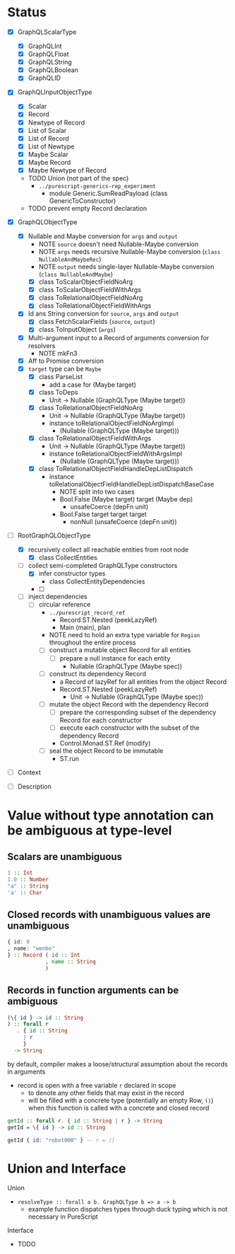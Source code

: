 

# Status

- [x] GraphQLScalarType
  - [x] GraphQLInt
  - [x] GraphQLFloat
  - [x] GraphQLString
  - [x] GraphQLBoolean
  - [x] GraphQLID

- [x] GraphQLInputObjectType
  - [x] Scalar
  - [x] Record
  - [x] Newtype of Record
  - [x] List of Scalar
  - [x] List of Record
  - [x] List of Newtype
  - [x] Maybe Scalar
  - [x] Maybe Record
  - [x] Maybe Newtype of Record
  - TODO Union (not part of the spec)
    - `../purescript-generics-rep_experiment`
      - module Generic.SumReadPayload (class GenericToConstructor)
  - TODO prevent empty Record declaration

- [x] GraphQLObjectType
  - [x] Nullable and Maybe conversion for `args` and `output`
    - NOTE `source` doesn't need Nullable-Maybe conversion
    - NOTE `args` needs recursive Nullable-Maybe conversion (`class NullableAndMaybeRec`)
    - NOTE `output` needs single-layer Nullable-Maybe conversion (`class NullableAndMaybe`)
    - [x] class ToScalarObjectFieldNoArg
    - [x] class ToScalarObjectFieldWithArgs
    - [x] class ToRelationalObjectFieldNoArg
    - [x] class ToRelationalObjectFieldWithArgs
  - [x] Id ans String conversion for `source`, `args` and `output`
    - [x] class FetchScalarFields (`source`, `output`)
    - [x] class ToInputObject (`args`)
  - [x] Multi-argument input to a Record of arguments conversion for resolvers
    - NOTE mkFn3
  - [x] Aff to Promise conversion
  - [x] `target` type can be `Maybe`
    - [x] class ParseList
      - add a case for (Maybe target)
    - [x] class ToDeps
      - Unit -> Nullable (GraphQLType (Maybe target))
    - [x] class ToRelationalObjectFieldNoArg
      - Unit -> Nullable (GraphQLType (Maybe target))
      - instance toRelationalObjectFieldNoArgImpl
        - (Nullable (GraphQLType (Maybe target)))
    - [x] class ToRelationalObjectFieldWithArgs
      - Unit -> Nullable (GraphQLType (Maybe target))
      - instance toRelationalObjectFieldWithArgsImpl
        - (Nullable (GraphQLType (Maybe target)))
    - [x] class ToRelationalObjectFieldHandleDepListDispatch
      - instance toRelationalObjectFieldHandleDepListDispatchBaseCase
        - NOTE split into two cases
        - Bool.False (Maybe target) target (Maybe dep)
          - unsafeCoerce (depFn unit)
        - Bool.False target target target
          - nonNull (unsafeCoerce (depFn unit))

- [ ] RootGraphQLObjectType
  - [x] recursively collect all reachable entities from root node
    - [x] class CollectEntities
  - [ ] collect semi-completed GraphQLType constructors
    - [x] infer constructor types
      - class CollectEntityDependencies
    - [ ] 
  - [ ] inject dependencies
    - [ ] circular reference
      - `../purescript_record_ref`
        - Record.ST.Nested (peekLazyRef)
        - Main (main), plan
      - NOTE need to hold an extra type variable for `Region` throughout the entire process
      - [ ] construct a mutable object Record for all entities
        - [ ] prepare a null instance for each entity
          - Nullable (GraphQLType (Maybe spec))
      - [ ] construct its dependency Record
        - a Record of lazyRef for all entities from the object Record
        - Record.ST.Nested (peekLazyRef)
          - Unit -> Nullable (GraphQLType (Maybe spec))
      - [ ] mutate the object Record with the dependency Record
        - [ ] prepare the corresponding subset of the dependency Record for each constructor
        - [ ] execute each constructor with the subset of the dependency Record
        - Control.Monad.ST.Ref (modify)
      - [ ] seal the object Record to be immutable
        - ST.run

- [ ] Context

- [ ] Description

# Value without type annotation can be ambiguous at type-level

## Scalars are unambiguous

```purescript
1 :: Int
1.0 :: Number
"a" :: String
'a' :: Char
```

## Closed records with unambiguous values are unambiguous
```purescript
{ id: 0
, name: "wenbo"
} :: Record ( id :: Int
            , name :: String
            )
```

## Records in function arguments can be ambiguous

```purescript
(\{ id } -> id :: String
) :: forall r
   . { id :: String 
     | r
     }
  -> String
```

by default, compiler makes a loose/structural assumption about the records in arguments
- record is open with a free variable `r` declared in scope
  - to denote any other fields that may exist in the record
  - will be filled with a concrete type (potentially an empty Row, `()`) when this function is called with a concrete and closed record

```purescript
getId :: forall r. { id :: String | r } -> String
getId = \{ id } -> id :: String

getId { id: "robot000" } -- r = ()
```

# Union and Interface

Union
- `resolveType :: forall a b. GraphQLType b => a -> b`
  - example function dispatches types through duck typing which is not necessary in PureScript

Interface
- TODO
